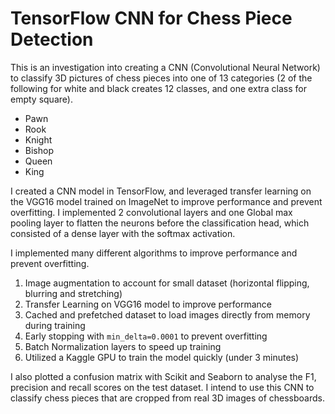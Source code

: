# TensorFlow CNN for Chess Piece Detection

This is an investigation into creating a CNN (Convolutional Neural Network) to classify 3D pictures of chess pieces into one of 13 categories (2 of the following for white and black creates 12 classes, and one extra class for empty square).

- Pawn
- Rook
- Knight
- Bishop
- Queen
- King

I created a CNN model in TensorFlow, and leveraged transfer learning on the VGG16 model trained on ImageNet to improve performance and prevent overfitting. I implemented 2 convolutional layers and one Global max pooling layer to flatten the neurons before the classification head, which consisted of a dense layer with the softmax activation.

I implemented many different algorithms to improve performance and prevent overfitting.

1. Image augmentation to account for small dataset (horizontal flipping, blurring and stretching)
2. Transfer Learning on VGG16 model to improve performance
3. Cached and prefetched dataset to load images directly from memory during training
4. Early stopping with `min_delta=0.0001` to prevent overfitting
5. Batch Normalization layers to speed up training
6. Utilized a Kaggle GPU to train the model quickly (under 3 minutes)

I also plotted a confusion matrix with Scikit and Seaborn to analyse the F1, precision and recall scores on the test dataset. I intend to use this CNN to classify chess pieces that are cropped from real 3D images of chessboards.
